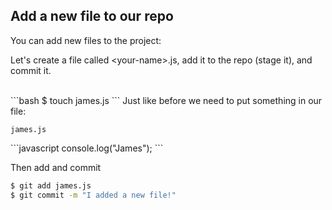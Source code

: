 ##  Add a new file to our repo

You can add new files to the project:

Let's create a file called &lt;your-name&gt;.js, add it to the repo (stage it), and commit it.

<br>
```bash
$ touch james.js
```
Just like before we need to put something in our file: <!-- .element: class="fragment" data-fragment-index="1" -->
<p class="terminal fragment" data-fragment-index="1"><code>james.js</code></p>
```javascript
console.log("James");
```
<!-- .element: class="fragment" data-fragment-index="1" -->

Then add and commit <!-- .element: class="fragment" data-fragment-index="2" -->

```bash
$ git add james.js
$ git commit -m "I added a new file!"
```
<!-- .element: class="fragment" data-fragment-index="2" -->